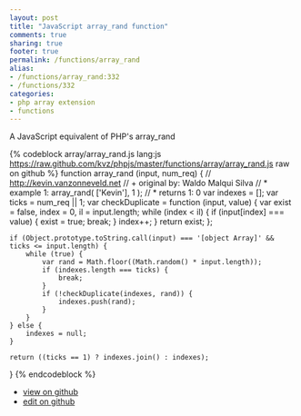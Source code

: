 ```yaml
---
layout: post
title: "JavaScript array_rand function"
comments: true
sharing: true
footer: true
permalink: /functions/array_rand
alias:
- /functions/array_rand:332
- /functions/332
categories:
- php array extension
- functions
---
```

A JavaScript equivalent of PHP's array_rand

<!-- more -->

{% codeblock array/array_rand.js lang:js https://raw.github.com/kvz/phpjs/master/functions/array/array_rand.js raw on github %}
function array_rand (input, num_req) {
    // http://kevin.vanzonneveld.net
    // +   original by: Waldo Malqui Silva
    // *     example 1: array_rand( ['Kevin'], 1 );
    // *     returns 1: 0
    var indexes = [];
    var ticks = num_req || 1;
    var checkDuplicate = function (input, value) {
        var exist = false,
            index = 0,
            il = input.length;
        while (index < il) {
            if (input[index] === value) {
                exist = true;
                break;
            }
            index++;
        }
        return exist;
    };

    if (Object.prototype.toString.call(input) === '[object Array]' && ticks <= input.length) {
        while (true) {
            var rand = Math.floor((Math.random() * input.length));
            if (indexes.length === ticks) {
                break;
            }
            if (!checkDuplicate(indexes, rand)) {
                indexes.push(rand);
            }
        }
    } else {
        indexes = null;
    }

    return ((ticks == 1) ? indexes.join() : indexes);
}
{% endcodeblock %}

 - [view on github](https://github.com/kvz/phpjs/blob/master/functions/array/array_rand.js)
 - [edit on github](https://github.com/kvz/phpjs/edit/master/functions/array/array_rand.js)

